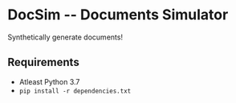 # DocSim -- Documents Simulator

Synthetically generate documents!

## Requirements

- Atleast Python 3.7
- `pip install -r dependencies.txt`
